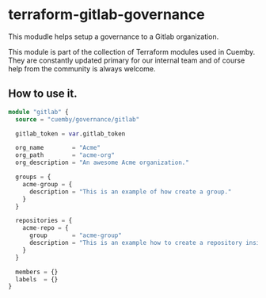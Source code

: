 # terraform-gitlab-governance

This modudle helps setup a governance to a Gitlab organization.

This module is part of the collection of Terraform modules used in Cuemby. They are constantly updated primary for our internal team and of course help from the community is always welcome.

## How to use it.

```terraform
module "gitlab" {
  source = "cuemby/governance/gitlab"

  gitlab_token = var.gitlab_token

  org_name        = "Acme"
  org_path        = "acme-org"
  org_description = "An awesome Acme organization."

  groups = {
    acme-group = {
      description = "This is an example of how create a group."
    }
  }

  repositories = {
    acme-repo = {
      group       = "acme-group"
      description = "This is an example how to create a repository inside a group."
    }
  }

  members = {}
  labels  = {}
}
```
